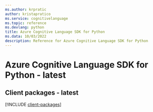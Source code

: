 ```yaml
---
ms.author: krpratic
author: kristapratico
ms.service: cognitivelanguage
ms.topic: reference
ms.devlang: python
title: Azure Cognitive Language SDK for Python
ms.data: 10/03/2022
description: Reference for Azure Cognitive Language SDK for Python
---
```

# Azure Cognitive Language SDK for Python - latest

## Client packages - latest
[!INCLUDE [client-packages](cognitive-language-client-index.md)]